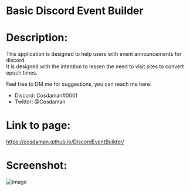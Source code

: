 # Basic Discord Event Builder

# Description:  
  
This application is designed to help users with event announcements for discord.  
It is designed with the intention to lessen the need to visit sites to convert epoch times.  
  
  
Feel free to DM me for suggestions, you can reach me here:  
- Discord: Cosdaman#0001  
- Twitter: @Cosdaman  


# Link to page:  
https://cosdaman.github.io/DiscordEventBuilder/

# Screenshot:
![image](https://user-images.githubusercontent.com/3162991/140001467-617b6057-fbe9-4f20-af6e-640697702539.png)
